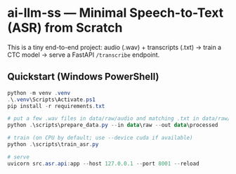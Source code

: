# ai-llm-ss — Minimal Speech-to-Text (ASR) from Scratch

This is a tiny end-to-end project: audio (.wav) + transcripts (.txt) → train a CTC model → serve a FastAPI `/transcribe` endpoint.

## Quickstart (Windows PowerShell)

```powershell
python -m venv .venv
.\.venv\Scripts\Activate.ps1
pip install -r requirements.txt

# put a few .wav files in data/raw/audio and matching .txt in data/raw/text
python .\scripts\prepare_data.py --in data\raw --out data\processed

# train (on CPU by default; use --device cuda if available)
python .\scripts\train_asr.py

# serve
uvicorn src.asr.api:app --host 127.0.0.1 --port 8001 --reload
```
